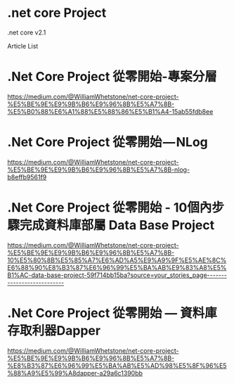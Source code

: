 # .net core Project 
.net core v2.1

Article List

# .Net Core Project 從零開始-專案分層
https://medium.com/@WilliamWhetstone/net-core-project-%E5%BE%9E%E9%9B%B6%E9%96%8B%E5%A7%8B-%E5%B0%88%E6%A1%88%E5%88%86%E5%B1%A4-15ab55fdb8ee

# .Net Core Project 從零開始 — NLog
https://medium.com/@WilliamWhetstone/net-core-project-%E5%BE%9E%E9%9B%B6%E9%96%8B%E5%A7%8B-nlog-b8effb9561f9

# .Net Core Project 從零開始 - 10個內步驟完成資料庫部屬 Data Base Project
https://medium.com/@WilliamWhetstone/net-core-project-%E5%BE%9E%E9%9B%B6%E9%96%8B%E5%A7%8B-10%E5%80%8B%E5%85%A7%E6%AD%A5%E9%A9%9F%E5%AE%8C%E6%88%90%E8%B3%87%E6%96%99%E5%BA%AB%E9%83%A8%E5%B1%AC-data-base-project-59f714bb15ba?source=your_stories_page---------------------------

# .Net Core Project 從零開始 — 資料庫存取利器Dapper
https://medium.com/@WilliamWhetstone/net-core-project-%E5%BE%9E%E9%9B%B6%E9%96%8B%E5%A7%8B-%E8%B3%87%E6%96%99%E5%BA%AB%E5%AD%98%E5%8F%96%E5%88%A9%E5%99%A8dapper-a29a6c1390bb
